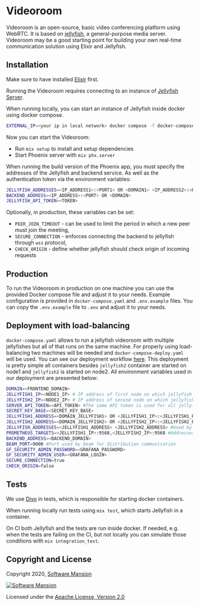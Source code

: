 # Videoroom

Videoroom is an open-source, basic video conferencing platform using WebRTC.
It is based on [jellyfish](https://github.com/jellyfish-dev/jellyfish), a general-purpose media server.
Videoroom may be a good starting point for building your own real-time communication solution using Elixir and Jellyfish.

## Installation

Make sure to have installed [Elixir](https://elixir-lang.org/install.html) first.

Running the Videoroom requires connecting to an instance of [Jellyfish Server](https://github.com/jellyfish-dev/jellyfish).

When running locally, you can start an instance of Jellyfish inside docker using docker compose.

```sh
EXTERNAL_IP=<your ip in local network> docker compose -f docker-compose-dev.yaml up
```

Now you can start the Videoroom:

- Run `mix setup` to install and setup dependencies
- Start Phoenix server with `mix phx.server`

When running the build version of the Phoenix app, you must specify the addresses of the Jellyfish and backend service.
As well as the authentication token via the environment variables:

```sh
JELLYFISH_ADDRESSES=<IP_ADDRESS1>:<PORT1> OR <DOMAIN1> <IP_ADDRESS2>:<PORT2> OR <DOMAIN2> #Example of using two jellyfishes: `127.0.0.1:5002 jellyroom.membrane.ovh`
BACKEND_ADDRESS=<IP_ADDRESS>:<PORT> OR <DOMAIN>
JELLYFISH_API_TOKEN=<TOKEN>
```

Optionally, in production, these variables can be set: 
* `PEER_JOIN_TIMEOUT` - can be used to limit the period in which a new peer must join the meeting,
* `SECURE_CONNECTION` - enforces connecting the backend to jellyfish through `wss` protocol,
* `CHECK_ORIGIN` - define whether jellyfish should check origin of incoming requests

## Production

To run the Videoroom in production on one machine you can use the provided Docker compose file and adjust it to your needs.
Example configuration is provided in `docker-compose.yaml` and `.env.example` files.
You can copy the `.env.example` file to `.env` and adjust it to your needs.

## Deployment with load-balancing

`docker-compose.yaml` allows to run a jellyfish videoroom with multiple jellyfishes but all of that runs on the same machine.
For properly using load-balancing two machines will be needed and `docker-compose-deploy.yaml` will be used. 
You can see our deployment workflow  [here](.github/workflows/test_build_and_deploy.yml).
This deployment is pretty simple all containers besides `jellyfish2` container are started on node1 and `jellyfish2` is started on node2.
All environment variables used in our deployment are presented below:

```sh
DOMAIN=<FRONTEND_DOMAIN>
JELLYFISH1_IP=<NODE1_IP> # IP address of first node on which jellyfish will be run
JELLYFISH2_IP=<NODE2_IP> # IP address of second node on which jellyfish will be run
SERVER_API_TOKEN=<API_TOKEN> #The same API token is used for all jellyfishes
SECRET_KEY_BASE=<SECRET_KEY_BASE>
JELLYFISH1_ADDRESS=<DOMAIN_JELLYFISH1> OR <JELLYFISH1_IP>:<JELLYFISH1_PORT> # Value passed to jellyfish and returns by it when creating a room on this speicific jellyfish
JELLYFISH2_ADDRESS=<DOMAIN_JELLYFISH2> OR <JELLYFISH2_IP>:<JELLYFISH2_PORT>
JELLYFISH_ADDRESSES=<JELLYFISH1_ADDRESS> <JELLYFISH2_ADDRESS> #Used by backend to create a notifier to one of jellyfishes
PROMETHEUS_TARGETS=<JELLYFISH1_IP>:9568,<JELLYFISH2_IP>:9568 #Addresses on which prometheus will query for data
BACKEND_ADDRESS=<BACKEND_DOMAIN>
BEAM_PORT=9000 #Port used by beam for distribution communication 
GF_SECURITY_ADMIN_PASSWORD=<GRAFANA_PASSWORD>
GF_SECURITY_ADMIN_USER=<GRAFANA_LOGIN>
SECURE_CONNECTION=true
CHECK_ORIGIN=false
```

## Tests

We use [Divo](https://hexdocs.pm/divo/readme.html) in tests, which is responsible for starting docker containers.

When running locally run tests using `mix test`, which starts Jellyfish in a container.

On CI both Jellyfish and the tests are run inside docker. If needed, e.g. when the tests are failing on the CI, but not locally you can simulate those conditions with `mix integration_test`.

## Copyright and License

Copyright 2020, [Software Mansion](https://swmansion.com/?utm_source=git&utm_medium=readme&utm_campaign=membrane_template_plugin)

[![Software Mansion](https://logo.swmansion.com/logo?color=white&variant=desktop&width=200&tag=membrane-github)](https://swmansion.com/?utm_source=git&utm_medium=readme&utm_campaign=membrane_template_plugin)

Licensed under the [Apache License, Version 2.0](LICENSE)
